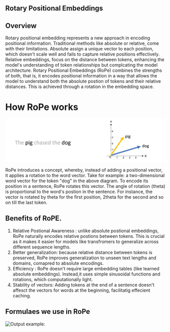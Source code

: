 ## Rotary Positional Embeddings

## Overview
Rotary positional embedding represents a new approach in encoding positional information.
Traditional methods like absolute or relative, come with their limitations.
Absolute assign a unique vector to each position, which doesn't scale well and fails to capture relative positions effectively.
Relative embeddings, focus on the distance between tokens, enhancing the model's understanding of token relationships but complcating the model architecture.
Rotary Positional Embeddings (RoPe) combines the strengths of both, that is, it encodes positional information in a way that allows the model to understand both the absolute postion of tokens and their relative distances.
This is achieved through a rotation in the embedding space.

# How RoPe works
![Output example:](../assets/rope_example.webp)

RoPe introduces a concept, whereby, instead of adding a positional vector, it applies a rotation to the word vector.
Take for example: a two-dimensional word vector for the token "dog" in the above diagram.
To encode its position in a sentence, RoPe rotates this vector.
The angle of rotation (theta) is proportional to the word's postion in the sentence.
For instance, the vector is rotated by theta for the first position, 2theta for the second and so on till the last token.

## Benefits of RoPE.
1. Relative Postional Awareness : unlike absolute postional embeddings, RoPe naturally encodes relative postions between tokens. This is crucial as it makes it easier for models like transfromers to generalize across different sequence lengths.
2. Better generalization: because relative distance between tokens is preserved, RoPe improves generalization to unseen text lengths and domains, comapred to absolute encodings.
3. Efficiency : RoPe doesn't require large embedding tables (like learned absolute embeddings). Instead,it uses simple sinusoidal functions and rotations, which computationally light.
4. Stability of vectors: Adding tokens at the end of a sentence doesn't affesct the vectors for words at the beginning, facilitatig effecient caching.

## Formulaes we use in RoPe
![Output example:](../assets/RoPE-Rotation-Formula.png)





